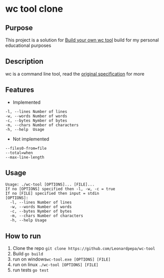 # wc tool clone

## Purpose
This project is a solution for [Build your own wc tool](https://codingchallenges.fyi/challenges/challenge-wc)
build for my personal educational purposes

## Description
wc is a command line tool, read the [original specification](https://www.gnu.org/software/coreutils/manual/html_node/wc-invocation.html#wc-invocation) for more

## Features
* Implemented
```terminal 
-l, --lines Number of lines
-w, --words Number of words
-c, --bytes Nymber of bytes
-m, --chars Number of characters
-h, --help  Usage
  ```
* Not implemented
```terminal
--files0-from=file
--total=when
--max-line-length
```
## Usage
```temrinal
Usage: ./wc-tool [OPTIONS]... [FILE]...
If no [OPTIONS] specified then -l, -w, -c = true
If no [FILE] specified then input = stdin
[OPTIONS]:
  -l, --lines Number of lines
  -w, --words Number of words
  -c, --bytes Nymber of bytes
  -m, --chars Number of characters
  -h, --help Usage
```
## How to run
1. Clone the repo ```git clone https://github.com/Leonardpepa/wc-tool```
2. Build ```go build```
3. run on windows```wc-tool.exe [OPTIONS] [FILE]```
4. run on linux ```./wc-tool [OPTIONS] [FILE]```
5. run tests ```go test```
